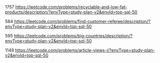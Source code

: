 1757
https://leetcode.com/problems/recyclable-and-low-fat-products/description/?envType=study-plan-v2&envId=top-sql-50

584
https://leetcode.com/problems/find-customer-referee/description/?envType=study-plan-v2&envId=top-sql-50

595
https://leetcode.com/problems/big-countries/description/?envType=study-plan-v2&envId=top-sql-50

1148
https://leetcode.com/problems/article-views-i/?envType=study-plan-v2&envId=top-sql-50
